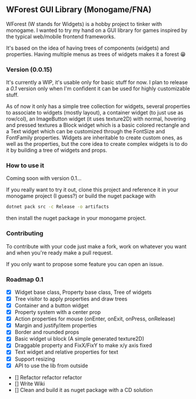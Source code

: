 ## WForest GUI Library (Monogame/FNA)

WForest (W stands for Widgets) is a hobby project to tinker with monogame. I wanted to try my hand on a GUI library for games
inspired by the typical web/mobile frontend frameworks.
 
It's based on the idea of having trees of components (widgets) and properties.
Having multiple menus as trees of widgets makes it a forest 😁

### Version (0.0.15)
It's currently a WIP, it's usable only for basic stuff for now. 
I plan to release a *0.1* version only when I'm confident it can be used
for highly customizable stuff.

As of now it only has a simple tree collection for widgets, 
several properties to associate to widgets (mostly layout), 
a container widget (to just use as row/col), 
an ImageButton widget (it uses texture2D) with normal, hovering and pressed textures 
a Block widget which is a basic colored 
rectangle and a Text widget which can be customized through the FontSize and FontFamily properties. 
Widgets are inheritable to create custom ones, as well as the properties, 
but the core idea to create complex widgets is to do it by building a tree of widgets and props.

### How to use it
Coming soon with version 0.1...

If you really want to try it out, clone this project 
and reference it in your monogame project (I guess?) or build the nuget package with
```bash
dotnet pack src -c Release -o artifacts
```
then install the nuget package in your monogame project.

### Contributing

To contribute with your code just make a fork, work on whatever you want and when you're ready make a pull request.

If you only want to propose some feature you can open an issue.

### Roadmap 0.1

- [x] Widget base class, Property base class, Tree of widgets
- [x] Tree visitor to apply properties and draw trees
- [x] Container and a button widget
- [x] Property system with a center prop 
- [x] Action properties for mouse (onEnter, onExit, onPress, onRelease)
- [x] Margin and justify/item properties
- [x] Border and rounded props 
- [x] Basic widget ui block (A simple generated texture2D)
- [x] Draggable property and FixX/FixY to make x/y axis fixed 
- [x] Text widget and relative properties for text
- [x] Support resizing
- [x] API to use the lib from outside
- [] Refactor refactor refactor
- [] Write Wiki
- [] Clean and build it as nuget package with a CD solution

